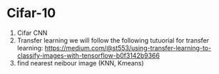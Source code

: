 # Cifar-10
1. Cifar CNN
2. Transfer learning
  we will follow the following tutuorial for transfer learning:
  https://medium.com/@st553/using-transfer-learning-to-classify-images-with-tensorflow-b0f3142b9366
3. find nearest neibour image (KNN, Kmeans)
